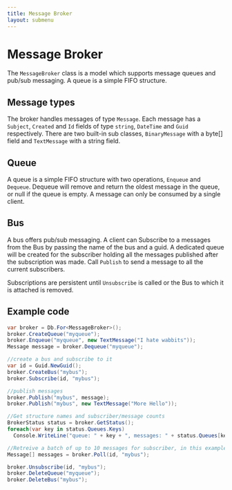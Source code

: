 ```yaml
---
title: Message Broker
layout: submenu
---
```

# Message Broker
The `MessageBroker` class is a model which supports message queues and pub/sub messaging. A queue is a simple FIFO structure.

## Message types
The broker handles messages of type `Message`. Each message has a `Subject`, `Created` and `Id` fields of type `string`, `DateTime` and `Guid` respectively. There are two built-in sub classes, `BinaryMessage` with a byte[] field and `TextMessage` with a string field.

## Queue
A queue is a simple FIFO structure with two operations, `Enqueue` and `Dequeue`. Dequeue will remove and return the oldest message in the queue, or null if the queue is empty. A message can only be consumed by a single client.

## Bus
A bus offers pub/sub messaging. A client can Subscribe to a messages from the Bus by passing the name of the bus and a guid. A dedicated queue will be created for the subscriber holding all the messages published after the subscription was made. Call `Publish` to send a message to all the current subscribers.

Subscriptions are persistent until `Unsubscribe` is called or the Bus to which it is attached is removed.

## Example code

```csharp
var broker = Db.For<MessageBroker>();
broker.CreateQueue("myqueue");
broker.Enqueue("myqueue", new TextMessage("I hate wabbits"));
Message message = broker.Dequeue("myqueue");

//create a bus and subscribe to it
var id = Guid.NewGuid();
broker.CreateBus("mybus");
broker.Subscribe(id, "mybus");

//publish messages
broker.Publish("mybus", message);
broker.Publish("mybus", new TextMessage("More Hello"));

//Get structure names and subscriber/message counts
BrokerStatus status = broker.GetStatus();
foreach(var key in status.Queues.Keys)
  Console.WriteLine("queue: " + key + ", messages: " + status.Queues[key])

//Retreive a batch of up to 10 messages for subscriber, in this example there should be 2
Message[] messages = broker.Poll(id, "mybus");

broker.Unsubscribe(id, "mybus");
broker.DeleteQueue("myqueue");
broker.DeleteBus("mybus");
```
